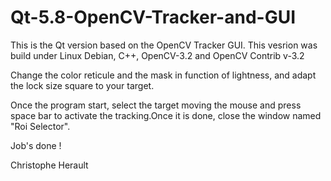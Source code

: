 # Qt-5.8-OpenCV-Tracker-and-GUI
This is the Qt version based on the OpenCV Tracker GUI. 
This vesrion was build under Linux Debian, C++, OpenCV-3.2 and OpenCV Contrib v-3.2

Change the color reticule and the mask in function of lightness, and adapt the lock size square to your target.

Once the program start, select the target moving the mouse and press space bar to activate the tracking.Once it is done, close the window named "Roi Selector".

Job's done !

Christophe Herault

